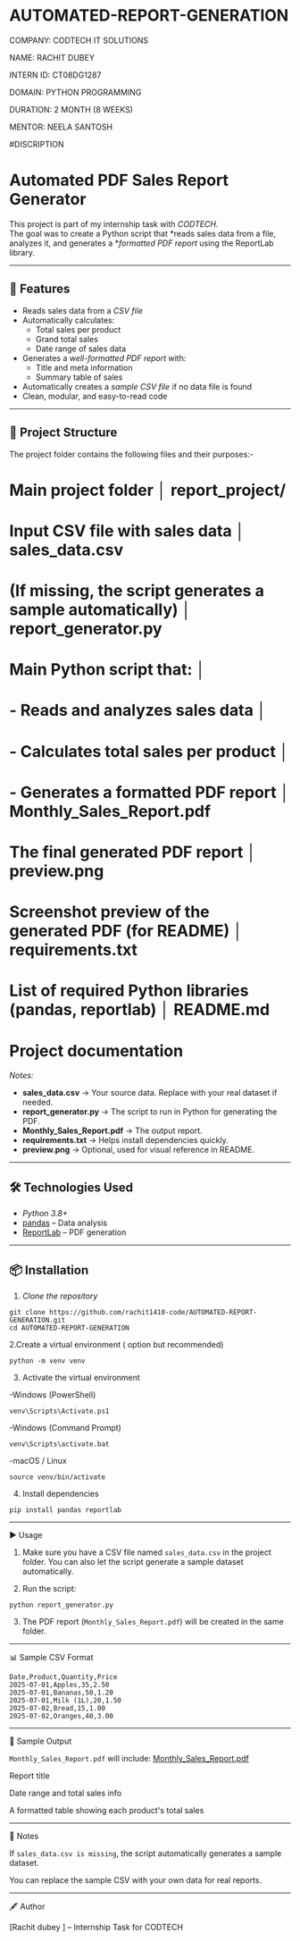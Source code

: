 # AUTOMATED-REPORT-GENERATION

COMPANY: CODTECH IT SOLUTIONS

NAME: RACHIT DUBEY

INTERN ID: CT08DG1287

DOMAIN: PYTHON PROGRAMMING

DURATION: 2 MONTH (8 WEEKS)

MENTOR: NEELA SANTOSH


#DISCRIPTION

# Automated PDF Sales Report Generator

This project is part of my internship task with *CODTECH*.  
The goal was to create a Python script that *reads sales data from a file, analyzes it, and generates a **formatted PDF report* using the ReportLab library.

---

## 📌 Features
- Reads sales data from a *CSV file*
- Automatically calculates:
  - Total sales per product
  - Grand total sales
  - Date range of sales data
- Generates a *well-formatted PDF report* with:
  - Title and meta information
  - Summary table of sales
- Automatically creates a *sample CSV file* if no data file is found
- Clean, modular, and easy-to-read code

---

## 📂 Project Structure
The project folder contains the following files and their purposes:-
# Main project folder │ report_project/          
# Input CSV file with sales data │ sales_data.csv                               
# (If missing, the script generates a sample automatically) │ report_generator.py          
# Main Python script that: │                                
# - Reads and analyzes sales data │                                
# - Calculates total sales per product │                                
# - Generates a formatted PDF report │ Monthly_Sales_Report.pdf     
# The final generated PDF report │ preview.png                  
# Screenshot preview of the generated PDF (for README) │ requirements.txt              
# List of required Python libraries (pandas, reportlab) │ README.md                     
# Project documentation
*Notes:*
- **sales_data.csv** → Your source data. Replace with your real dataset if needed.
- **report_generator.py** → The script to run in Python for generating the PDF.
- **Monthly_Sales_Report.pdf** → The output report.
- **requirements.txt** → Helps install dependencies quickly.
- **preview.png** → Optional, used for visual reference in README.

---

## 🛠 Technologies Used
- *Python 3.8+*
- [pandas](https://pandas.pydata.org/) – Data analysis
- [ReportLab](https://www.reportlab.com/) – PDF generation

---

## 📦 Installation

1. *Clone the repository*
```
git clone https://github.com/rachit1410-code/AUTOMATED-REPORT-GENERATION.git
cd AUTOMATED-REPORT-GENERATION
```
2.Create a virtual environment ( option but recommended)
```
python -m venv venv
```
3. Activate the virtual environment

-Windows (PowerShell)

```
venv\Scripts\Activate.ps1
```

-Windows (Command Prompt)

```
venv\Scripts\activate.bat
```
-macOS / Linux

```
source venv/bin/activate
```
4. Install dependencies
```
pip install pandas reportlab
```
---

▶ Usage

1. Make sure you have a CSV file named ```sales_data.csv``` in the project folder.
You can also let the script generate a sample dataset automatically.


2. Run the script:
```
python report_generator.py
```
3. The PDF report (```Monthly_Sales_Report.pdf```) will be created in the same folder.




---

📊 Sample CSV Format
```
Date,Product,Quantity,Price
2025-07-01,Apples,35,2.50
2025-07-01,Bananas,50,1.20
2025-07-01,Milk (1L),20,1.50
2025-07-02,Bread,15,1.00
2025-07-02,Oranges,40,3.00
```

---

📄 Sample Output

```Monthly_Sales_Report.pdf``` will include:
[Monthly_Sales_Report.pdf](https://github.com/user-attachments/files/21704820/Monthly_Sales_Report.pdf)

Report title

Date range and total sales info

A formatted table showing each product's total sales


---

📌 Notes

If ```sales_data.csv is missing```, the script automatically generates a sample dataset.

You can replace the sample CSV with your own data for real reports.



---

🖋 Author

[Rachit dubey ] – Internship Task for CODTECH
